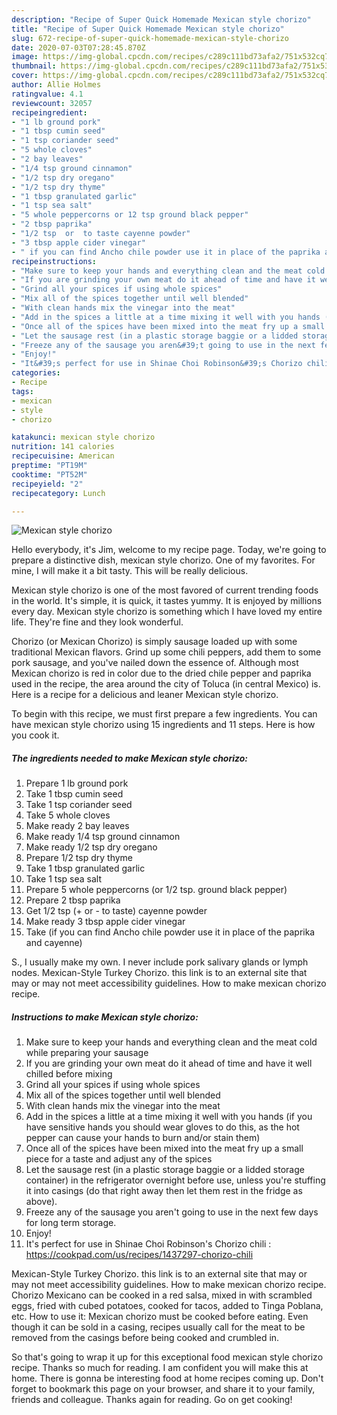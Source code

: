 ```yaml
---
description: "Recipe of Super Quick Homemade Mexican style chorizo"
title: "Recipe of Super Quick Homemade Mexican style chorizo"
slug: 672-recipe-of-super-quick-homemade-mexican-style-chorizo
date: 2020-07-03T07:28:45.870Z
image: https://img-global.cpcdn.com/recipes/c289c111bd73afa2/751x532cq70/mexican-style-chorizo-recipe-main-photo.jpg
thumbnail: https://img-global.cpcdn.com/recipes/c289c111bd73afa2/751x532cq70/mexican-style-chorizo-recipe-main-photo.jpg
cover: https://img-global.cpcdn.com/recipes/c289c111bd73afa2/751x532cq70/mexican-style-chorizo-recipe-main-photo.jpg
author: Allie Holmes
ratingvalue: 4.1
reviewcount: 32057
recipeingredient:
- "1 lb ground pork"
- "1 tbsp cumin seed"
- "1 tsp coriander seed"
- "5 whole cloves"
- "2 bay leaves"
- "1/4 tsp ground cinnamon"
- "1/2 tsp dry oregano"
- "1/2 tsp dry thyme"
- "1 tbsp granulated garlic"
- "1 tsp sea salt"
- "5 whole peppercorns or 12 tsp ground black pepper"
- "2 tbsp paprika"
- "1/2 tsp  or  to taste cayenne powder"
- "3 tbsp apple cider vinegar"
- " if you can find Ancho chile powder use it in place of the paprika and cayenne"
recipeinstructions:
- "Make sure to keep your hands and everything clean and the meat cold while preparing your sausage"
- "If you are grinding your own meat do it ahead of time and have it well chilled before mixing"
- "Grind all your spices if using whole spices"
- "Mix all of the spices together until well blended"
- "With clean hands mix the vinegar into the meat"
- "Add in the spices a little at a time mixing it well with you hands (if you have sensitive hands you should wear gloves to do this, as the hot pepper can cause your hands to burn and/or stain them)"
- "Once all of the spices have been mixed into the meat fry up a small piece for a taste and adjust any of the spices"
- "Let the sausage rest (in a plastic storage baggie or a lidded storage container) in the refrigerator overnight before use, unless you&#39;re stuffing it into casings (do that right away then let them rest in the fridge as above)."
- "Freeze any of the sausage you aren&#39;t going to use in the next few days for long term storage."
- "Enjoy!"
- "It&#39;s perfect for use in Shinae Choi Robinson&#39;s Chorizo chili : https://cookpad.com/us/recipes/1437297-chorizo-chili"
categories:
- Recipe
tags:
- mexican
- style
- chorizo

katakunci: mexican style chorizo 
nutrition: 141 calories
recipecuisine: American
preptime: "PT19M"
cooktime: "PT52M"
recipeyield: "2"
recipecategory: Lunch

---
```



![Mexican style chorizo](https://img-global.cpcdn.com/recipes/c289c111bd73afa2/751x532cq70/mexican-style-chorizo-recipe-main-photo.jpg)

Hello everybody, it's Jim, welcome to my recipe page. Today, we're going to prepare a distinctive dish, mexican style chorizo. One of my favorites. For mine, I will make it a bit tasty. This will be really delicious.

Mexican style chorizo is one of the most favored of current trending foods in the world. It's simple, it is quick, it tastes yummy. It is enjoyed by millions every day. Mexican style chorizo is something which I have loved my entire life. They're fine and they look wonderful.

Chorizo (or Mexican Chorizo) is simply sausage loaded up with some traditional Mexican flavors. Grind up some chili peppers, add them to some pork sausage, and you&#39;ve nailed down the essence of. Although most Mexican chorizo is red in color due to the dried chile pepper and paprika used in the recipe, the area around the city of Toluca (in central Mexico) is. Here is a recipe for a delicious and leaner Mexican style chorizo.


To begin with this recipe, we must first prepare a few ingredients. You can have mexican style chorizo using 15 ingredients and 11 steps. Here is how you cook it.

<!--inarticleads1-->

##### The ingredients needed to make Mexican style chorizo:

1. Prepare 1 lb ground pork
1. Take 1 tbsp cumin seed
1. Take 1 tsp coriander seed
1. Take 5 whole cloves
1. Make ready 2 bay leaves
1. Make ready 1/4 tsp ground cinnamon
1. Make ready 1/2 tsp dry oregano
1. Prepare 1/2 tsp dry thyme
1. Take 1 tbsp granulated garlic
1. Take 1 tsp sea salt
1. Prepare 5 whole peppercorns (or 1/2 tsp. ground black pepper)
1. Prepare 2 tbsp paprika
1. Get 1/2 tsp (+ or - to taste) cayenne powder
1. Make ready 3 tbsp apple cider vinegar
1. Take  (if you can find Ancho chile powder use it in place of the paprika and cayenne)


S., I usually make my own. I never include pork salivary glands or lymph nodes. Mexican-Style Turkey Chorizo. this link is to an external site that may or may not meet accessibility guidelines. How to make mexican chorizo recipe. 

<!--inarticleads2-->

##### Instructions to make Mexican style chorizo:

1. Make sure to keep your hands and everything clean and the meat cold while preparing your sausage
1. If you are grinding your own meat do it ahead of time and have it well chilled before mixing
1. Grind all your spices if using whole spices
1. Mix all of the spices together until well blended
1. With clean hands mix the vinegar into the meat
1. Add in the spices a little at a time mixing it well with you hands (if you have sensitive hands you should wear gloves to do this, as the hot pepper can cause your hands to burn and/or stain them)
1. Once all of the spices have been mixed into the meat fry up a small piece for a taste and adjust any of the spices
1. Let the sausage rest (in a plastic storage baggie or a lidded storage container) in the refrigerator overnight before use, unless you&#39;re stuffing it into casings (do that right away then let them rest in the fridge as above).
1. Freeze any of the sausage you aren&#39;t going to use in the next few days for long term storage.
1. Enjoy!
1. It&#39;s perfect for use in Shinae Choi Robinson&#39;s Chorizo chili : https://cookpad.com/us/recipes/1437297-chorizo-chili


Mexican-Style Turkey Chorizo. this link is to an external site that may or may not meet accessibility guidelines. How to make mexican chorizo recipe. Chorizo Mexicano can be cooked in a red salsa, mixed in with scrambled eggs, fried with cubed potatoes, cooked for tacos, added to Tinga Poblana, etc. How to use it: Mexican chorizo must be cooked before eating. Even though it can be sold in a casing, recipes usually call for the meat to be removed from the casings before being cooked and crumbled in. 

So that's going to wrap it up for this exceptional food mexican style chorizo recipe. Thanks so much for reading. I am confident you will make this at home. There is gonna be interesting food at home recipes coming up. Don't forget to bookmark this page on your browser, and share it to your family, friends and colleague. Thanks again for reading. Go on get cooking!
